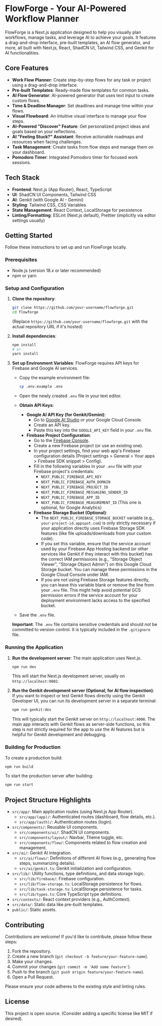 
# FlowForge - Your AI-Powered Workflow Planner

FlowForge is a Next.js application designed to help you visually plan workflows, manage tasks, and leverage AI to achieve your goals. It features a drag-and-drop interface, pre-built templates, an AI flow generator, and more, all built with Next.js, React, ShadCN UI, Tailwind CSS, and Genkit for AI functionalities.

## Core Features

-   **Work Flow Planner**: Create step-by-step flows for any task or project using a drag-and-drop interface.
-   **Pre-built Templates**: Ready-made flow templates for common tasks.
-   **AI Flow Generator**: AI-powered generator that uses text input to create custom flows.
-   **Time & Deadline Manager**: Set deadlines and manage time within your flows.
-   **Visual Flowboard**: An intuitive visual interface to manage your flow steps.
-   **AI-Powered "Discover" Feature**: Get personalized project ideas and goals based on your reflections.
-   **AI "Feeling Stuck?" Assistant**: Receive actionable roadmaps and resources when facing challenges.
-   **Task Management**: Create tasks from flow steps and manage them on your dashboard.
-   **Pomodoro Timer**: Integrated Pomodoro timer for focused work sessions.

## Tech Stack

-   **Frontend**: Next.js (App Router), React, TypeScript
-   **UI**: ShadCN UI Components, Tailwind CSS
-   **AI**: Genkit (with Google AI - Gemini)
-   **Styling**: Tailwind CSS, CSS Variables
-   **State Management**: React Context, LocalStorage for persistence
-   **Linting/Formatting**: ESLint (Next.js default), Prettier (implicitly via editor settings usually)

## Getting Started

Follow these instructions to set up and run FlowForge locally.

### Prerequisites

-   Node.js (version 18.x or later recommended)
-   npm or yarn

### Setup and Configuration

1.  **Clone the repository**:
    ```bash
    git clone https://github.com/your-username/flowforge.git 
    cd flowforge
    ```
    (Replace `https://github.com/your-username/flowforge.git` with the actual repository URL if it's hosted)

2.  **Install dependencies**:
    ```bash
    npm install
    # or
    yarn install
    ```

3.  **Set up Environment Variables**:
    FlowForge requires API keys for Firebase and Google AI services.
    -   Copy the example environment file:
        ```bash
        cp .env.example .env
        ```
    -   Open the newly created `.env` file in your text editor.
    -   **Obtain API Keys**:
        -   **Google AI API Key (for Genkit/Gemini)**:
            -   Go to [Google AI Studio](https://aistudio.google.com/app/apikey) or your Google Cloud Console.
            -   Create an API key.
            -   Paste this key into the `GOOGLE_API_KEY` field in your `.env` file.
        -   **Firebase Project Configuration**:
            -   Go to the [Firebase Console](https://console.firebase.google.com/).
            -   Create a new Firebase project (or use an existing one).
            -   In your project settings, find your web app's Firebase configuration details (Project settings > General > Your apps > Firebase SDK snippet > Config).
            -   Fill in the following variables in your `.env` file with your Firebase project's credentials:
                -   `NEXT_PUBLIC_FIREBASE_API_KEY`
                -   `NEXT_PUBLIC_FIREBASE_AUTH_DOMAIN`
                -   `NEXT_PUBLIC_FIREBASE_PROJECT_ID`
                -   `NEXT_PUBLIC_FIREBASE_MESSAGING_SENDER_ID`
                -   `NEXT_PUBLIC_FIREBASE_APP_ID`
                -   `NEXT_PUBLIC_FIREBASE_MEASUREMENT_ID` (This one is optional, for Google Analytics)
            -   **Firebase Storage Bucket (Optional)**:
                -   The `NEXT_PUBLIC_FIREBASE_STORAGE_BUCKET` variable (e.g., `your-project-id.appspot.com`) is only strictly necessary if your application directly uses Firebase Storage SDK features (like file uploads/downloads from your custom code).
                -   If you set this variable, ensure that the service account used by your Firebase App Hosting backend (or other services like Genkit if they interact with this bucket) has the correct IAM permissions (e.g., "Storage Object Viewer", "Storage Object Admin") on this Google Cloud Storage bucket. You can manage these permissions in the Google Cloud Console under IAM.
                -   If you are not using Firebase Storage features directly, you can leave this variable blank or remove the line from your `.env` file. This might help avoid potential GCS permission errors if the service account for your deployment environment lacks access to the specified bucket.

    -   Save the `.env` file.

    **Important**: The `.env` file contains sensitive credentials and should *not* be committed to version control. It is typically included in the `.gitignore` file.

### Running the Application

1.  **Run the development server**:
    The main application uses Next.js.
    ```bash
    npm run dev
    ```
    This will start the Next.js development server, usually on `http://localhost:9002`.

2.  **Run the Genkit development server (Optional, for AI flow inspection)**:
    If you want to inspect or test Genkit flows directly using the Genkit Developer UI, you can run its development server in a separate terminal:
    ```bash
    npm run genkit:dev
    ```
    This will typically start the Genkit server on `http://localhost:4000`. The main app interacts with Genkit flows as server-side functions, so this step is not strictly required for the app to *use* the AI features but is helpful for Genkit development and debugging.

### Building for Production

To create a production build:
```bash
npm run build
```

To start the production server after building:
```bash
npm run start
```

## Project Structure Highlights

-   `src/app/`: Main application routes (using Next.js App Router).
    -   `src/app/(app)/`: Authenticated routes (dashboard, flow details, etc.).
    -   `src/app/(auth)/`: Authentication routes (login).
-   `src/components/`: Reusable UI components.
    -   `src/components/ui/`: ShadCN UI components.
    -   `src/components/layout/`: Navbar, Theme toggle, etc.
    -   `src/components/flow/`: Components related to flow creation and management.
-   `src/ai/`: Genkit AI integration.
    -   `src/ai/flows/`: Definitions of different AI flows (e.g., generating flow steps, summarizing details).
    -   `src/ai/genkit.ts`: Genkit initialization and configuration.
-   `src/lib/`: Utility functions, type definitions, and data storage logic.
    -   `src/lib/firebase/`: Firebase configuration.
    -   `src/lib/flow-storage.ts`: LocalStorage persistence for flows.
    -   `src/lib/task-storage.ts`: LocalStorage persistence for tasks.
    -   `src/lib/types.ts`: Core TypeScript type definitions.
-   `src/contexts/`: React context providers (e.g., AuthContext).
-   `src/data/`: Static data like pre-built templates.
-   `public/`: Static assets.

## Contributing

Contributions are welcome! If you'd like to contribute, please follow these steps:
1. Fork the repository.
2. Create a new branch (`git checkout -b feature/your-feature-name`).
3. Make your changes.
4. Commit your changes (`git commit -m 'Add some feature'`).
5. Push to the branch (`git push origin feature/your-feature-name`).
6. Open a Pull Request.

Please ensure your code adheres to the existing style and linting rules.

## License

This project is open source. (Consider adding a specific license like MIT if desired).
